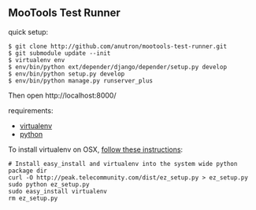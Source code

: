 MooTools Test Runner
--------------------

quick setup:

	$ git clone http://github.com/anutron/mootools-test-runner.git
	$ git submodule update --init
	$ virtualenv env
	$ env/bin/python ext/depender/django/depender/setup.py develop
	$ env/bin/python setup.py develop
	$ env/bin/python manage.py runserver_plus

Then open http://localhost:8000/

requirements:

* [virtualenv](http://pypi.python.org/pypi/virtualenv)
* [python](http://www.python.org/)

To install virtualenv on OSX, [follow these instructions](http://www.fprimex.com/coding/pymac.html):

	# Install easy_install and virtualenv into the system wide python package dir
	curl -O http://peak.telecommunity.com/dist/ez_setup.py > ez_setup.py
	sudo python ez_setup.py
	sudo easy_install virtualenv
	rm ez_setup.py